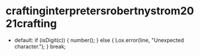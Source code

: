 # craftinginterpretersrobertnystrom2021crafting
- default: if (isDigit(c)) { number(); } else { Lox.error(line, "Unexpected character."); } break;
